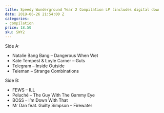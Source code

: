 ```yaml
---
title: Speedy Wunderground Year 2 Compilation LP (includes digital download)
date: 2019-06-26 21:54:00 Z
categories:
- compilation
price: 18.50
sku: SWY2
---
```


Side A:

* Natalie Bang Bang – Dangerous When Wet
* Kate Tempest & Loyle Carner – Guts
* Telegram – Inside Outside
* Teleman – Strange Combinations

Side B:

* FEWS – ILL
* Peluché – The Guy With The Gammy Eye
* BOSS – I’m Down With That
* Mr Dan feat. Guilty Simpson – Firewater

